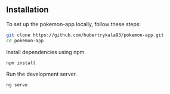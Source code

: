 ## Installation

To set up the pokemon-app locally, follow these steps:

```bash
git clone https://github.com/hubertrykala93/pokemon-app.git
cd pokemon-app
```

Install dependencies using npm.

```bash
npm install
```

Run the development server.

```bash
ng serve
```